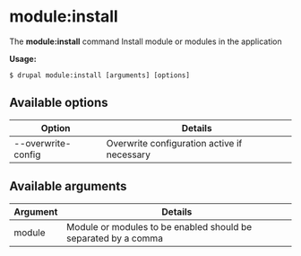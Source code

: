 # module:install
The **module:install** command Install module or modules in the application

**Usage:**
```
$ drupal module:install [arguments] [options] 
```

## Available options
Option | Details
-------|-------------
--overwrite-config | Overwrite configuration active if necessary

## Available arguments
Argument | Details
---------|-------------
module | Module or modules to be enabled should be separated by a comma
